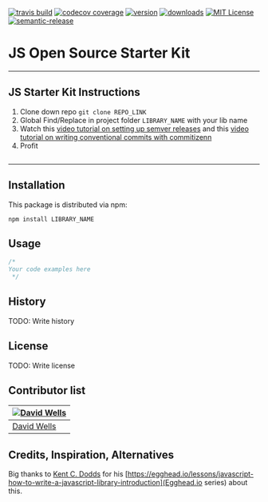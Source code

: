 [![travis build](https://img.shields.io/travis/DavidWells/js-library-starter-kit.svg?style=flat-square)](https://travis-ci.org/DavidWells/js-library-starter-kit)
[![codecov coverage](https://img.shields.io/codecov/c/github/DavidWells/js-library-starter-kit.svg?style=flat-square)](https://codecov.io/github/DavidWells/js-library-starter-kit)
[![version](https://img.shields.io/npm/v/js-library-starter-kit.svg?style=flat-square)](http://npm.im/js-library-starter-kit)
[![downloads](https://img.shields.io/npm/dm/js-library-starter-kit.svg?style=flat-square)](http://npm-stat.com/charts.html?package=js-library-starter-kit&from=2015-08-01)
[![MIT License](https://img.shields.io/npm/l/js-library-starter-kit.svg?style=flat-square)](http://opensource.org/licenses/MIT)
[![semantic-release](https://img.shields.io/badge/%20%20%F0%9F%93%A6%F0%9F%9A%80-semantic--release-e10079.svg?style=flat-square)](https://github.com/semantic-release/semantic-release)

# JS Open Source Starter Kit

----

## JS Starter Kit Instructions

1. Clone down repo `git clone REPO_LINK`
2. Global Find/Replace in project folder `LIBRARY_NAME` with your lib name
3. Watch this [video tutorial on setting up semver releases](https://egghead.io/lessons/javascript-how-to-write-a-javascript-library-automating-releases-with-semantic-release) and this [video tutorial on writing conventional commits with commitizenn](https://egghead.io/lessons/javascript-how-to-write-a-javascript-library-writing-conventional-commits-with-commitizen)
4. Profit

```

```

----

## Installation

This package is distributed via npm:

```
npm install LIBRARY_NAME
```

## Usage

```javascript
/*
Your code examples here
 */
```

## History
TODO: Write history

## License
TODO: Write license

## Contributor list

[![David Wells](http://gravatar.com/avatar/c576588c35e524e2ac57156fb21ea71a?s=120)](http://davidwells.io) |
--- |
[David Wells](http://davidwells.io) |

## Credits, Inspiration, Alternatives

Big thanks to [Kent C. Dodds](https://twitter.com/kentcdodds) for his [https://egghead.io/lessons/javascript-how-to-write-a-javascript-library-introduction](Egghead.io series) about this.
